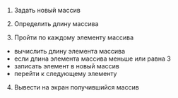 1. Задать новый массив

2. Определить длину массива

3. Пройти по каждому элементу массива
* вычислить длину элемента массива
* если длина элемента массива меньше или равна 3
* записать элемент в новый массив
* перейти к следующему элементу

4. Вывести на экран получившийся массив 

